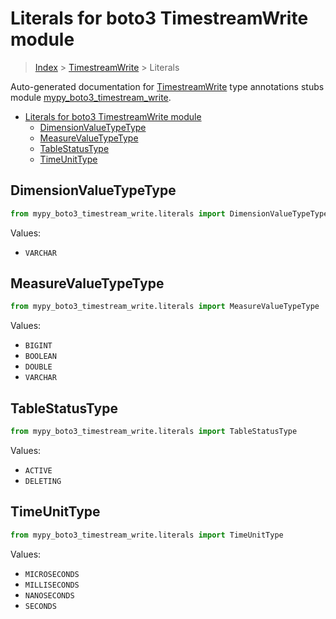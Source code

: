 # Literals for boto3 TimestreamWrite module

> [Index](..) > [TimestreamWrite](.) > Literals

Auto-generated documentation for
[TimestreamWrite](https://boto3.amazonaws.com/v1/documentation/api/1.17.75/reference/services/timestream-write.html#TimestreamWrite)
type annotations stubs module
[mypy_boto3_timestream_write](https://pypi.org/project/mypy-boto3-timestream-write/).

- [Literals for boto3 TimestreamWrite module](#literals-for-boto3-timestreamwrite-module)
  - [DimensionValueTypeType](#dimensionvaluetypetype)
  - [MeasureValueTypeType](#measurevaluetypetype)
  - [TableStatusType](#tablestatustype)
  - [TimeUnitType](#timeunittype)

## DimensionValueTypeType

```python
from mypy_boto3_timestream_write.literals import DimensionValueTypeType
```

Values:

- `VARCHAR`

## MeasureValueTypeType

```python
from mypy_boto3_timestream_write.literals import MeasureValueTypeType
```

Values:

- `BIGINT`
- `BOOLEAN`
- `DOUBLE`
- `VARCHAR`

## TableStatusType

```python
from mypy_boto3_timestream_write.literals import TableStatusType
```

Values:

- `ACTIVE`
- `DELETING`

## TimeUnitType

```python
from mypy_boto3_timestream_write.literals import TimeUnitType
```

Values:

- `MICROSECONDS`
- `MILLISECONDS`
- `NANOSECONDS`
- `SECONDS`
